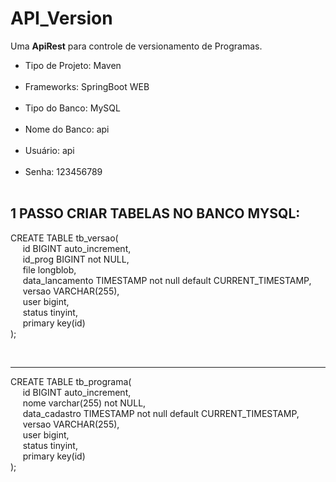 # API_Version
Uma <Strong>ApiRest</Strong> para controle de versionamento de Programas.
<ul>
<li>Tipo de Projeto: Maven</li><br/>
<li>Frameworks: SpringBoot WEB</li><br/>
<li>Tipo do Banco: MySQL</li><br/>
<li>Nome do Banco: api</li><br/>
<li>Usuário: api</li><br/>
<li>Senha: 123456789</li><br/>
</ul>
<h2>1 PASSO CRIAR TABELAS NO BANCO MYSQL:</h2>
<p>
CREATE TABLE tb_versao(<br/>
&nbsp;&nbsp;&nbsp;&nbsp;	id BIGINT auto_increment,<br/>
&nbsp;&nbsp;&nbsp;&nbsp;	id_prog BIGINT not NULL,<br/>
&nbsp;&nbsp;&nbsp;&nbsp;	file longblob,<br/>
&nbsp;&nbsp;&nbsp;&nbsp;	data_lancamento TIMESTAMP not null default CURRENT_TIMESTAMP,<br/>
&nbsp;&nbsp;&nbsp;&nbsp;	versao VARCHAR(255),<br/>
&nbsp;&nbsp;&nbsp;&nbsp;	user bigint,<br/>
&nbsp;&nbsp;&nbsp;&nbsp;	status tinyint,<br/>
&nbsp;&nbsp;&nbsp;&nbsp;	primary key(id)<br/>
);
</p><br/>
<hr/> 
<p>
CREATE TABLE tb_programa(<br/>
&nbsp;&nbsp;&nbsp;&nbsp;	id BIGINT auto_increment,<br/>
&nbsp;&nbsp;&nbsp;&nbsp;	nome varchar(255) not NULL,<br/>
&nbsp;&nbsp;&nbsp;&nbsp;	data_cadastro TIMESTAMP not null default CURRENT_TIMESTAMP,<br/>
&nbsp;&nbsp;&nbsp;&nbsp;	versao VARCHAR(255),<br/>
&nbsp;&nbsp;&nbsp;&nbsp;	user bigint,<br/>
&nbsp;&nbsp;&nbsp;&nbsp;	status tinyint,<br/>
&nbsp;&nbsp;&nbsp;&nbsp;	primary key(id)<br/>
);
</p>
